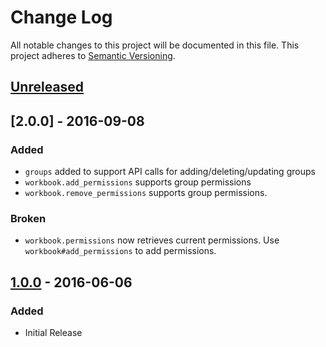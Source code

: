 # Change Log
All notable changes to this project will be documented in this file.
This project adheres to [Semantic Versioning](http://semver.org/).

## [Unreleased]

## [2.0.0] - 2016-09-08
### Added
- `groups` added to support API calls for adding/deleting/updating groups
- `workbook.add_permissions` supports group permissions
- `workbook.remove_permissions` supports group permissions.

### Broken
- `workbook.permissions` now retrieves current permissions. Use
  `workbook#add_permissions` to add permissions.

## [1.0.0] - 2016-06-06
### Added
- Initial Release

[Unreleased]: https://github.com/civisanalytics/tableau_api/compare/v1.0.0...HEAD
[1.0.0]: https://github.com/civisanalytics/tableau_api/tree/v1.0.0
